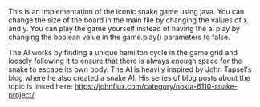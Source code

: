 This is an implementation of the iconic snake game using java.
You can change the size of the board in the main file by changing the values of x and y.
You can play the game yourself instead of having the ai play by changing the boolean value in the game.play() parameters to false.

The AI works by finding a unique hamilton cycle in the game grid and loosely following it to ensure that there is always enough space for the snake to escape its own body. 
The AI is heavily inspired by John Tapsel's blog where he also created a snake AI. His series of blog posts about the topic is linked here: https://johnflux.com/category/nokia-6110-snake-project/
